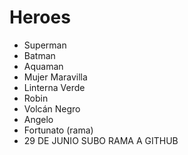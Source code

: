 # Heroes

* Superman
* Batman
* Aquaman
* Mujer Maravilla
* Linterna Verde
* Robin
* Volcán Negro
* Angelo
* Fortunato (rama)
* 29 DE JUNIO SUBO RAMA A GITHUB